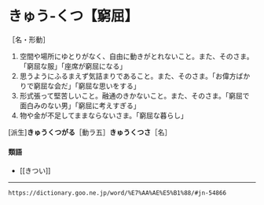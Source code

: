 # きゅう‐くつ【窮屈】

［名・形動］
1.  空間や場所にゆとりがなく、自由に動きがとれないこと。また、そのさま。「窮屈な服」「座席が窮屈になる」
2.  思うようにふるまえず気詰まりであること。また、そのさま。「お偉方ばかりで窮屈な会だ」「窮屈な思いをする」
3.  形式張って堅苦しいこと。融通のきかないこと。また、そのさま。「窮屈で面白みのない男」「窮屈に考えすぎる」
4.  物や金が不足してままならないさま。「窮屈な暮らし」
    

\[派生\]**きゅうくつがる**［動ラ五］**きゅうくつさ**［名］

#### 類語

-   [[きつい]]

---
`https://dictionary.goo.ne.jp/word/%E7%AA%AE%E5%B1%88/#jn-54866`